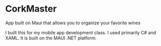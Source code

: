 # CorkMaster
App built on Maui that allows you to organize your favorite wines

I built this for my mobile app development class. I used primarily C# and XAML. It is built on the MAUI .NET platform.
